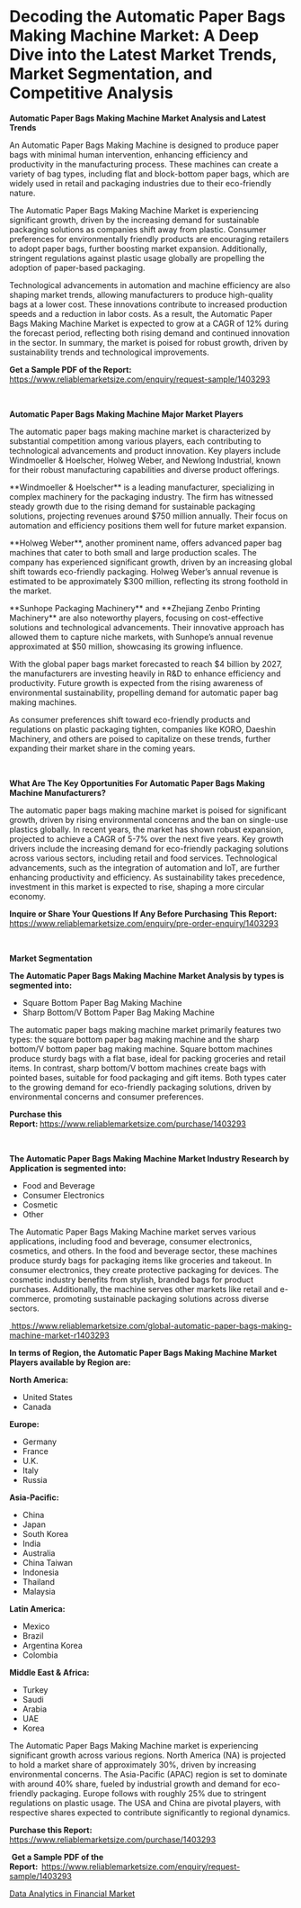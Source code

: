 <p><h1>Decoding the Automatic Paper Bags Making Machine Market: A Deep Dive into the Latest Market Trends, Market Segmentation, and Competitive Analysis</h1></p><p><strong>Automatic Paper Bags Making Machine Market Analysis and Latest Trends</strong></p>
<p><p>An Automatic Paper Bags Making Machine is designed to produce paper bags with minimal human intervention, enhancing efficiency and productivity in the manufacturing process. These machines can create a variety of bag types, including flat and block-bottom paper bags, which are widely used in retail and packaging industries due to their eco-friendly nature.</p><p>The Automatic Paper Bags Making Machine Market is experiencing significant growth, driven by the increasing demand for sustainable packaging solutions as companies shift away from plastic. Consumer preferences for environmentally friendly products are encouraging retailers to adopt paper bags, further boosting market expansion. Additionally, stringent regulations against plastic usage globally are propelling the adoption of paper-based packaging.</p><p>Technological advancements in automation and machine efficiency are also shaping market trends, allowing manufacturers to produce high-quality bags at a lower cost. These innovations contribute to increased production speeds and a reduction in labor costs. As a result, the Automatic Paper Bags Making Machine Market is expected to grow at a CAGR of 12% during the forecast period, reflecting both rising demand and continued innovation in the sector. In summary, the market is poised for robust growth, driven by sustainability trends and technological improvements.</p></p>
<p><strong>Get a Sample PDF of the Report:&nbsp;</strong> <a href="https://www.reliablemarketsize.com/enquiry/request-sample/1403293?utm_campaign=1879&utm_medium=2&utm_source=Github&utm_content=ia&utm_term=12012025&utm_id=automatic-paper-bags-making-machine">https://www.reliablemarketsize.com/enquiry/request-sample/1403293</a></p>
<p>&nbsp;</p>
<p><strong>Automatic Paper Bags Making Machine Major Market Players</strong></p>
<p><p>The automatic paper bags making machine market is characterized by substantial competition among various players, each contributing to technological advancements and product innovation. Key players include Windmoeller & Hoelscher, Holweg Weber, and Newlong Industrial, known for their robust manufacturing capabilities and diverse product offerings.</p><p>**Windmoeller & Hoelscher** is a leading manufacturer, specializing in complex machinery for the packaging industry. The firm has witnessed steady growth due to the rising demand for sustainable packaging solutions, projecting revenues around $750 million annually. Their focus on automation and efficiency positions them well for future market expansion.</p><p>**Holweg Weber**, another prominent name, offers advanced paper bag machines that cater to both small and large production scales. The company has experienced significant growth, driven by an increasing global shift towards eco-friendly packaging. Holweg Weber’s annual revenue is estimated to be approximately $300 million, reflecting its strong foothold in the market.</p><p>**Sunhope Packaging Machinery** and **Zhejiang Zenbo Printing Machinery** are also noteworthy players, focusing on cost-effective solutions and technological advancements. Their innovative approach has allowed them to capture niche markets, with Sunhope’s annual revenue approximated at $50 million, showcasing its growing influence.</p><p>With the global paper bags market forecasted to reach $4 billion by 2027, the manufacturers are investing heavily in R&D to enhance efficiency and productivity. Future growth is expected from the rising awareness of environmental sustainability, propelling demand for automatic paper bag making machines. </p><p>As consumer preferences shift toward eco-friendly products and regulations on plastic packaging tighten, companies like KORO, Daeshin Machinery, and others are poised to capitalize on these trends, further expanding their market share in the coming years.</p></p>
<p>&nbsp;</p>
<p><strong>What Are The Key Opportunities For Automatic Paper Bags Making Machine Manufacturers?</strong></p>
<p><p>The automatic paper bags making machine market is poised for significant growth, driven by rising environmental concerns and the ban on single-use plastics globally. In recent years, the market has shown robust expansion, projected to achieve a CAGR of 5-7% over the next five years. Key growth drivers include the increasing demand for eco-friendly packaging solutions across various sectors, including retail and food services. Technological advancements, such as the integration of automation and IoT, are further enhancing productivity and efficiency. As sustainability takes precedence, investment in this market is expected to rise, shaping a more circular economy.</p></p>
<p><strong>Inquire or Share Your Questions If Any Before Purchasing This Report:</strong> <a href="https://www.reliablemarketsize.com/enquiry/pre-order-enquiry/1403293?utm_campaign=1879&utm_medium=2&utm_source=Github&utm_content=ia&utm_term=12012025&utm_id=automatic-paper-bags-making-machine">https://www.reliablemarketsize.com/enquiry/pre-order-enquiry/1403293</a></p>
<p>&nbsp;</p>
<p><strong>Market Segmentation</strong></p>
<p><strong>The Automatic Paper Bags Making Machine Market Analysis by types is segmented into:</strong></p>
<p><ul><li>Square Bottom Paper Bag Making Machine</li><li>Sharp Bottom/V Bottom Paper Bag Making Machine</li></ul></p>
<p><p>The automatic paper bags making machine market primarily features two types: the square bottom paper bag making machine and the sharp bottom/V bottom paper bag making machine. Square bottom machines produce sturdy bags with a flat base, ideal for packing groceries and retail items. In contrast, sharp bottom/V bottom machines create bags with pointed bases, suitable for food packaging and gift items. Both types cater to the growing demand for eco-friendly packaging solutions, driven by environmental concerns and consumer preferences.</p></p>
<p><strong>Purchase this Report:&nbsp;</strong><a href="https://www.reliablemarketsize.com/purchase/1403293?utm_campaign=1879&utm_medium=2&utm_source=Github&utm_content=ia&utm_term=12012025&utm_id=automatic-paper-bags-making-machine">https://www.reliablemarketsize.com/purchase/1403293</a></p>
<p>&nbsp;</p>
<p><strong>The Automatic Paper Bags Making Machine Market Industry Research by Application is segmented into:</strong></p>
<p><ul><li>Food and Beverage</li><li>Consumer Electronics</li><li>Cosmetic</li><li>Other</li></ul></p>
<p><p>The Automatic Paper Bags Making Machine market serves various applications, including food and beverage, consumer electronics, cosmetics, and others. In the food and beverage sector, these machines produce sturdy bags for packaging items like groceries and takeout. In consumer electronics, they create protective packaging for devices. The cosmetic industry benefits from stylish, branded bags for product purchases. Additionally, the machine serves other markets like retail and e-commerce, promoting sustainable packaging solutions across diverse sectors.</p></p>
<p><a href="https://www.reliablemarketsize.com/global-automatic-paper-bags-making-machine-market-r1403293?utm_campaign=1879&utm_medium=2&utm_source=Github&utm_content=ia&utm_term=12012025&utm_id=automatic-paper-bags-making-machine">&nbsp;https://www.reliablemarketsize.com/global-automatic-paper-bags-making-machine-market-r1403293</a></p>
<p><strong>In terms of Region, the Automatic Paper Bags Making Machine Market Players available by Region are:</strong></p>
<p>
    <p> <strong> North America: </strong>
        <ul>
            <li>United States</li>
            <li>Canada</li>
        </ul>
        </p> 
    <p> <strong> Europe: </strong>
        <ul>
            <li>Germany</li>
            <li>France</li>
            <li>U.K.</li>
            <li>Italy</li>
            <li>Russia</li>
        </ul>
        </p> 
    <p> <strong> Asia-Pacific: </strong>
        <ul>
            <li>China</li>
            <li>Japan</li>
            <li>South Korea</li>
            <li>India</li>
            <li>Australia</li>
            <li>China Taiwan</li>
            <li>Indonesia</li>
            <li>Thailand</li>
            <li>Malaysia</li>
        </ul>
        </p> 
    <p> <strong> Latin America: </strong>
        <ul>
            <li>Mexico</li>
            <li>Brazil</li>
            <li>Argentina Korea</li>
            <li>Colombia</li>
        </ul>
        </p> 
    <p> <strong> Middle East & Africa: </strong>
        <ul>
            <li>Turkey</li>
            <li>Saudi</li>
            <li>Arabia</li>
            <li>UAE</li>
            <li>Korea</li>
        </ul>
    </p>
    </p>
<p><p>The Automatic Paper Bags Making Machine market is experiencing significant growth across various regions. North America (NA) is projected to hold a market share of approximately 30%, driven by increasing environmental concerns. The Asia-Pacific (APAC) region is set to dominate with around 40% share, fueled by industrial growth and demand for eco-friendly packaging. Europe follows with roughly 25% due to stringent regulations on plastic usage. The USA and China are pivotal players, with respective shares expected to contribute significantly to regional dynamics.</p></p>
<p><strong>Purchase this Report: </strong><a href="https://www.reliablemarketsize.com/purchase/1403293?utm_campaign=1879&utm_medium=2&utm_source=Github&utm_content=ia&utm_term=12012025&utm_id=automatic-paper-bags-making-machine">https://www.reliablemarketsize.com/purchase/1403293</a></p>
<p>&nbsp;<strong>Get a Sample PDF of the Report:&nbsp;&nbsp;</strong><a href="https://www.reliablemarketsize.com/enquiry/request-sample/1403293?utm_campaign=1879&utm_medium=2&utm_source=Github&utm_content=ia&utm_term=12012025&utm_id=automatic-paper-bags-making-machine">https://www.reliablemarketsize.com/enquiry/request-sample/1403293</a></p>
<p><strong></strong></p>
<p><p><a href="https://github.com/FassouRP/Market-Research-Report-List-6/blob/main/data-analytics-in-financial-market.md?utm_campaign=1879&utm_medium=2&utm_source=Github&utm_content=ia&utm_term=12012025&utm_id=automatic-paper-bags-making-machine">Data Analytics in Financial Market</a></p></p>